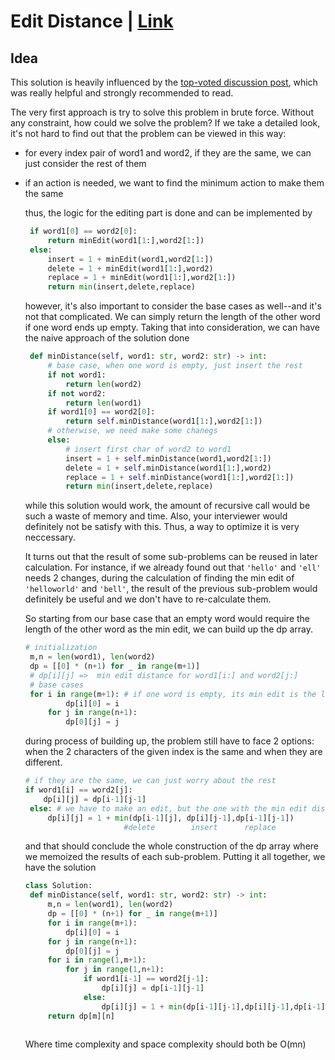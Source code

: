 # Edit Distance | [Link](https://leetcode.com/problems/edit-distance/)  
## Idea
   This solution is heavily influenced by the [top-voted discussion post](https://leetcode.com/problems/edit-distance/discuss/159295/Python-solutions-and-intuition), which was really helpful and strongly recommended to read.

   The very first approach is try to solve this problem in brute force. Without any constraint, how could we solve the problem? If we take a detailed look, it's not hard to find out that the problem can be viewed in this way:
* for every index pair of word1 and word2, if they are the same, we can just consider the rest of them
* if an action is needed, we want to find the minimum action to make them the same
    
   thus, the logic for the editing part is done and can be implemented by
   ```python
    if word1[0] == word2[0]:
        return minEdit(word1[1:],word2[1:])
    else:
        insert = 1 + minEdit(word1,word2[1:])
        delete = 1 + minEdit(word1[1:],word2)
        replace = 1 + minEdit(word1[1:],word2[1:])
        return min(insert,delete,replace)
   ```
   however, it's also important to consider the base cases as well--and it's not that complicated. We can simply return the length of the other word if one word ends up empty. Taking that into consideration, we can have the naive approach of the solution done
   ```python
    def minDistance(self, word1: str, word2: str) -> int:
        # base case, when one word is empty, just insert the rest
        if not word1:
            return len(word2)
        if not word2:
            return len(word1)
        if word1[0] == word2[0]:
            return self.minDistance(word1[1:],word2[1:])
        # otherwise, we need make some chanegs
        else:
            # insert first char of word2 to word1
            insert = 1 + self.minDistance(word1,word2[1:])
            delete = 1 + self.minDistance(word1[1:],word2)
            replace = 1 + self.minDistance(word1[1:],word2[1:])
            return min(insert,delete,replace)
   ```
   while this solution would work, the amount of recursive call would be such a waste of memory and time. Also, your interviewer would definitely not be satisfy with this. Thus, a way to optimize it is very neccessary. 

   It turns out that the result of some sub-problems can be reused in later calculation. For instance, if we already found out that `'hello'` and `'ell'` needs 2 changes, during the calculation of finding the min edit of `'helloworld'` and `'bell'`, the result of the previous sub-problem would definitely be useful and we don't have to re-calculate them. 

   So starting from our base case that an empty word would require the length of the other word as the min edit, we can build up the dp array.
   ```python
   # initialization
    m,n = len(word1), len(word2)
    dp = [[0] * (n+1) for _ in range(m+1)]
    # dp[i][j] =>  min edit distance for word1[i:] and word2[j:]
    # base cases
    for i in range(m+1): # if one word is empty, its min edit is the len of other
            dp[i][0] = i
        for j in range(n+1):
            dp[0][j] = j
   ```
   during process of building up, the problem still have to face 2 options: when the 2 characters of the given index is the same and when they are different.
   ```python
   # if they are the same, we can just worry about the rest
   if word1[i] == word2[j]:
       dp[i][j] = dp[i-1][j-1]
    else: # we have to make an edit, but the one with the min edit distance
        dp[i][j] = 1 + min(dp[i-1][j], dp[i][j-1],dp[i-1][j-1])
                         #delete        insert      replace
   ```
   and that should conclude the whole construction of the dp array where we memoized the results of each sub-problem. Putting it all together, we have the solution
   ```python
   class Solution:
    def minDistance(self, word1: str, word2: str) -> int:
        m,n = len(word1), len(word2)
        dp = [[0] * (n+1) for _ in range(m+1)]
        for i in range(m+1):
            dp[i][0] = i
        for j in range(n+1):
            dp[0][j] = j
        for i in range(1,m+1):
            for j in range(1,n+1):
                if word1[i-1] == word2[j-1]:
                    dp[i][j] = dp[i-1][j-1]
                else:
                    dp[i][j] = 1 + min(dp[i-1][j-1],dp[i][j-1],dp[i-1][j])
        return dp[m][n]
        
   ```
   Where time complexity and space complexity should both be O(mn)
